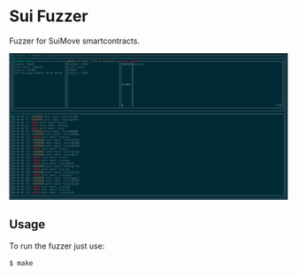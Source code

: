 # Sui Fuzzer

Fuzzer for SuiMove smartcontracts.

![screenshot](./imgs/screenshot1.png)

## Usage

To run the fuzzer just use:

```bash
$ make
```
